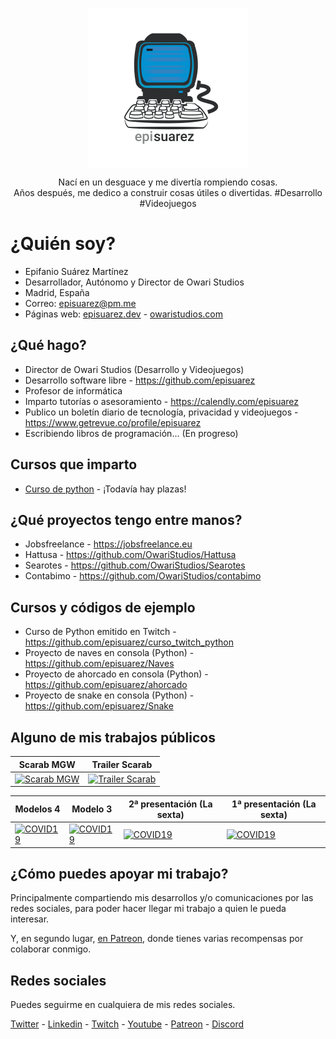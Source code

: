 <p align="center">
   <img align="center" width="256" src="https://github.com/episuarez/episuarez/blob/dbc60b40b89440ceb224678ff1ec1477e89d746b/logo1500_white.png" />
   <p align="center">Nací en un desguace y me divertía rompiendo cosas.<br>Años después, me dedico a construir cosas útiles o divertidas. #Desarrollo #Videojuegos</p>
</p>

<h1>¿Quién soy?</h1>

* Epifanio Suárez Martínez
* Desarrollador, Autónomo y Director de Owari Studios
* Madrid, España
* Correo: <a href="mailto:episuarez@pm.me">episuarez@pm.me</a>
* Páginas web: <a href="https://episuarez.dev">episuarez.dev</a> - <a href="https://owaristudios.com">owaristudios.com</a>

<h2>¿Qué hago?</h2>

* Director de Owari Studios (Desarrollo y Videojuegos)
* Desarrollo software libre - https://github.com/episuarez
* Profesor de informática
* Imparto tutorías o asesoramiento - https://calendly.com/episuarez
* Publico un boletín diario de tecnología, privacidad y videojuegos - https://www.getrevue.co/profile/episuarez
* Escribiendo libros de programación... (En progreso)

<h2>Cursos que imparto</h2>

* <a href="https://episuarez.dev/cursos/curso_python.html">Curso de python</a> - ¡Todavía hay plazas!

<h2>¿Qué proyectos tengo entre manos?</h3>

* Jobsfreelance - https://jobsfreelance.eu
* Hattusa - https://github.com/OwariStudios/Hattusa
* Searotes - https://github.com/OwariStudios/Searotes
* Contabimo - https://github.com/OwariStudios/contabimo

<h2>Cursos y códigos de ejemplo</h2>

* Curso de Python emitido en Twitch - https://github.com/episuarez/curso_twitch_python
* Proyecto de naves en consola (Python) - https://github.com/episuarez/Naves
* Proyecto de ahorcado en consola (Python) - https://github.com/episuarez/ahorcado
* Proyecto de snake en consola (Python) - https://github.com/episuarez/Snake

<h2>Alguno de mis trabajos públicos</h2>

Scarab MGW|Trailer Scarab
--|--
[![Scarab MGW](https://img.youtube.com/vi/Z9j4nppRX7U/maxresdefault.jpg)](https://youtu.be/Z9j4nppRX7U)|[![Trailer Scarab](https://img.youtube.com/vi/VAbEK5CCT3M/maxresdefault.jpg)](https://youtu.be/VAbEK5CCT3M)

Modelos 4|Modelo 3|2ª presentación (La sexta)|1ª presentación (La sexta)
--|--|--|--
[![COVID19](https://img.youtube.com/vi/hqve1-UTQY4/maxresdefault.jpg)](https://youtu.be/hqve1-UTQY4)|[![COVID19](https://img.youtube.com/vi/wyD-g1flgoA/maxresdefault.jpg)](https://youtu.be/wyD-g1flgoA)|[![COVID19](https://img.youtube.com/vi/CBsTDs4ERH0/maxresdefault.jpg)](https://youtu.be/CBsTDs4ERH0)|[![COVID19](https://img.youtube.com/vi/Kj9lTZIBPw0/maxresdefault.jpg)](https://youtu.be/Kj9lTZIBPw0)

<h2>¿Cómo puedes apoyar mi trabajo?</h2>

Principalmente compartiendo mis desarrollos y/o comunicaciones por las redes sociales, para poder hacer llegar mi trabajo a quien le pueda interesar.

Y, en segundo lugar, [en Patreon](https://www.patreon.com/episuarez), donde tienes varias recompensas por colaborar conmigo.

<h2>Redes sociales</h2>

Puedes seguirme en cualquiera de mis redes sociales.

[Twitter](https://twitter.com/episuarez) - [Linkedin](https://www.linkedin.com/in/episuarez) - [Twitch](https://www.twitch.tv/episuarez) - [Youtube](https://www.youtube.com/channel/UCBVgB6oZq5WqWh1NJSSWGZw) - [Patreon](https://www.patreon.com/episuarez) - [Discord](https://discord.gg/hvSNTQjpem)
